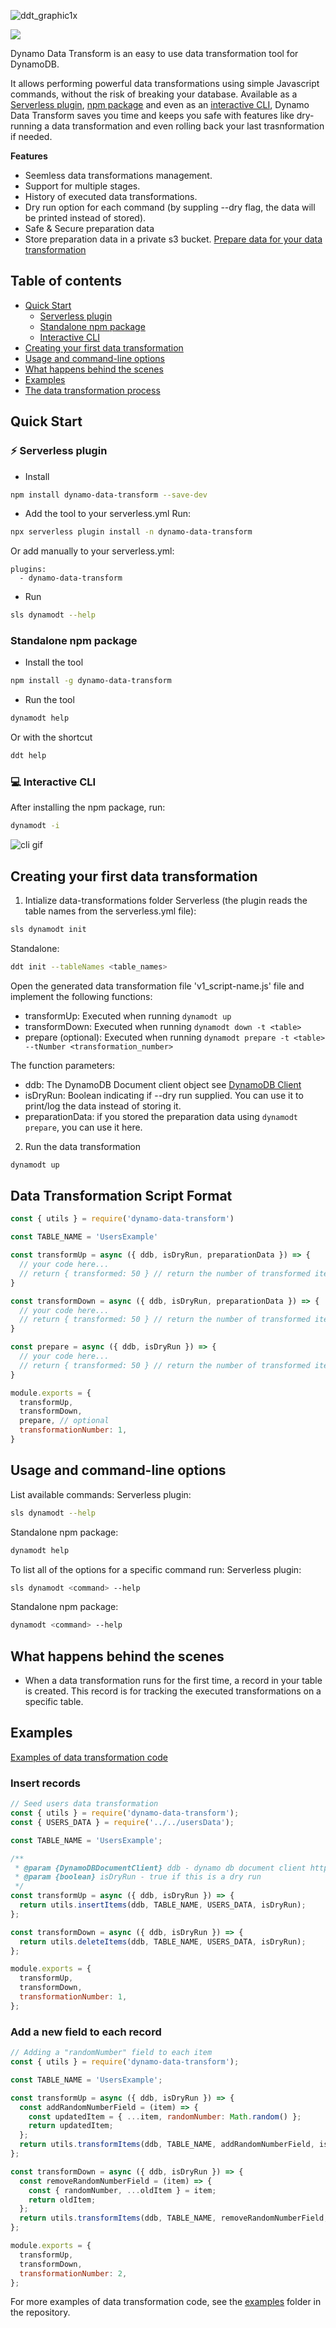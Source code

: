 ![ddt_graphic1x](https://user-images.githubusercontent.com/101042972/171440725-b9e7bad8-11d8-4202-965a-96d1f5d9b2b1.jpg)


<p>
  <a href="https://www.serverless.com">
    <img src="http://public.serverless.com/badges/v3.svg">
  </a>
</p>

Dynamo Data Transform is an easy to use data transformation tool for DynamoDB.

It allows performing powerful data transformations using simple Javascript commands, without the risk of breaking your database.
Available as a [Serverless plugin](#serverless-plugin), [npm package](#standalone-npm-package) and even as an [interactive CLI](#interactive-cli), Dynamo Data Transform saves you time and keeps you safe with features like dry-running a data transformation and even rolling back your last trasnformation if needed.

**Features**

- Seemless data transformations management.
- Support for multiple stages.
- History of executed data transformations.
- Dry run option for each command (by suppling --dry flag, the data will be printed instead of stored).
- Safe & Secure preparation data
- Store preparation data in a private s3 bucket. [Prepare data for your data transformation](#usage-and-command-line-options)

## Table of contents

- [Quick Start](#quick-start)
  - [Serverless plugin](#⚡-Serverless-plugin)
  - [Standalone npm package](#standalone-npm-package)
  - [Interactive CLI](#💻-Interactive-CLI)
- [Creating your first data transformation](#creating-your-first-data-transformation)
- [Usage and command-line options](#usage-and-command-line-options)
- [What happens behind the scenes](#what-happens-behind-the-scenes)
- [Examples](#examples)
- [The data transformation process](https://github.com/jitsecurity/dynamo-data-transform/blob/main/docs/zero_downtime_data_transformation_process.md)

## Quick Start
### ⚡ Serverless plugin
- Install
```bash
npm install dynamo-data-transform --save-dev
```
- Add the tool to your serverless.yml
Run:
```bash
npx serverless plugin install -n dynamo-data-transform
```
Or add manually to your serverless.yml:
```YML
plugins:
  - dynamo-data-transform
```
- Run
```bash
sls dynamodt --help
```

### Standalone npm package
- Install the tool
```bash
npm install -g dynamo-data-transform
```
- Run the tool
```bash
dynamodt help
```
Or with the shortcut
```bash
ddt help
```
### 💻 Interactive CLI
After installing the npm package, run:
```bash
dynamodt -i
```
![cli gif](https://user-images.githubusercontent.com/35347793/172045910-d511e735-2d31-4713-bb64-5f55a900941c.gif)



## Creating your first data transformation
1. Intialize data-transformations folder
Serverless (the plugin reads the table names from the serverless.yml file):
```bash
sls dynamodt init
```
Standalone:
```bash
ddt init --tableNames <table_names>
```

Open the generated data transformation file 'v1_script-name.js' file and implement the following functions:
  - transformUp: Executed when running `dynamodt up`
  - transformDown: Executed when running `dynamodt down -t <table>`
  - prepare (optional): Executed when running `dynamodt prepare -t <table> --tNumber <transformation_number>`

The function parameters:
  - ddb: The DynamoDB Document client object see [DynamoDB Client](https://docs.aws.amazon.com/AWSJavaScriptSDK/v3/latest/clients/client-dynamodb)
  - isDryRun: Boolean indicating if --dry run supplied. You can use it to print/log the data instead of storing it.
  - preparationData: if you stored the preparation data using `dynamodt prepare`, you can use it here.

2. Run the data transformation
```bash
dynamodt up
```


## Data Transformation Script Format
```js
const { utils } = require('dynamo-data-transform')

const TABLE_NAME = 'UsersExample'

const transformUp = async ({ ddb, isDryRun, preparationData }) => {
  // your code here... 
  // return { transformed: 50 } // return the number of transformed items
}

const transformDown = async ({ ddb, isDryRun, preparationData }) => {
  // your code here...
  // return { transformed: 50 } // return the number of transformed items
}

const prepare = async ({ ddb, isDryRun }) => {
  // your code here...
  // return { transformed: 50 } // return the number of transformed items
}

module.exports = {
  transformUp,
  transformDown,
  prepare, // optional
  transformationNumber: 1,
}
```



## Usage and command-line options

List available commands:
Serverless plugin:
```bash
sls dynamodt --help
```
Standalone npm package:
```bash
dynamodt help
```


To list all of the options for a specific command run:
Serverless plugin:
```bash
sls dynamodt <command> --help
```

Standalone npm package:
```bash
dynamodt <command> --help
```

## What happens behind the scenes
- When a data transformation runs for the first time, a record in your table is created. This record is for tracking the executed transformations on a specific table.



## Examples
[Examples of data transformation code](https://github.com/jitsecurity/dynamo-data-transform/tree/main/examples/serverless-localstack/data-transformations/UsersExample)


### Insert records

```js
// Seed users data transformation
const { utils } = require('dynamo-data-transform');
const { USERS_DATA } = require('../../usersData');

const TABLE_NAME = 'UsersExample';

/**
 * @param {DynamoDBDocumentClient} ddb - dynamo db document client https://docs.aws.amazon.com/AWSJavaScriptSDK/v3/latest/clients/client-dynamodb
 * @param {boolean} isDryRun - true if this is a dry run
 */
const transformUp = async ({ ddb, isDryRun }) => {
  return utils.insertItems(ddb, TABLE_NAME, USERS_DATA, isDryRun);
};

const transformDown = async ({ ddb, isDryRun }) => {
  return utils.deleteItems(ddb, TABLE_NAME, USERS_DATA, isDryRun);
};

module.exports = {
  transformUp,
  transformDown,
  transformationNumber: 1,
};
```

### Add a new field to each record
```js
// Adding a "randomNumber" field to each item
const { utils } = require('dynamo-data-transform');

const TABLE_NAME = 'UsersExample';

const transformUp = async ({ ddb, isDryRun }) => {
  const addRandomNumberField = (item) => {
    const updatedItem = { ...item, randomNumber: Math.random() };
    return updatedItem;
  };
  return utils.transformItems(ddb, TABLE_NAME, addRandomNumberField, isDryRun);
};

const transformDown = async ({ ddb, isDryRun }) => {
  const removeRandomNumberField = (item) => {
    const { randomNumber, ...oldItem } = item;
    return oldItem;
  };
  return utils.transformItems(ddb, TABLE_NAME, removeRandomNumberField, isDryRun);
};

module.exports = {
  transformUp,
  transformDown,
  transformationNumber: 2,
};
```

For more examples of data transformation code, see the [examples](https://github.com/jitsecurity/dynamo-data-transform/tree/main/examples/serverless-localstack/data-transformations/UsersExample) folder in the repository.

